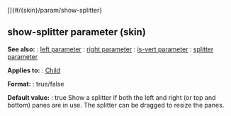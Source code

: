 []{#/{skin}/param/show-splitter}
  ## show-splitter parameter (skin)
  **See also:**
  :   [left parameter](ref/%7Bskin%7D/param/left)
  :   [right parameter](ref/%7Bskin%7D/param/right)
  :   [is-vert parameter](ref/%7Bskin%7D/param/is-vert)
  :   [splitter parameter](ref/%7Bskin%7D/param/splitter)
  <!-- -->
  **Applies to:**
  :   [Child](ref/%7Bskin%7D/control/child)
  <!-- -->
  **Format:**
  :   true/false
  <!-- -->
  **Default value:**
  :   true
  Show a splitter if both the left and right (or top and bottom) panes are
  in use. The splitter can be dragged to resize the panes.